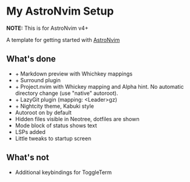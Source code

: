 # My AstroNvim Setup

**NOTE:** This is for AstroNvim v4+

A template for getting started with [AstroNvim](https://github.com/AstroNvim/AstroNvim)

## What's done

- \+ Markdown preview with Whichkey mappings
- \+ Surround plugin
- \+ Project.nvim with Whickey mapping and Alpha hint. No automatic directory change (use "native" autoroot).
- \+ LazyGit plugin (mapping: \<Leader>gz)
- \+ Nightcity theme, Kabuki style
- Autoroot on by default
- Hidden files visible in Neotree, dotfiles are shown
- Mode block of status shows text
- LSPs added
- Little tweaks to startup screen

## What's not

- Additional keybindings for ToggleTerm
